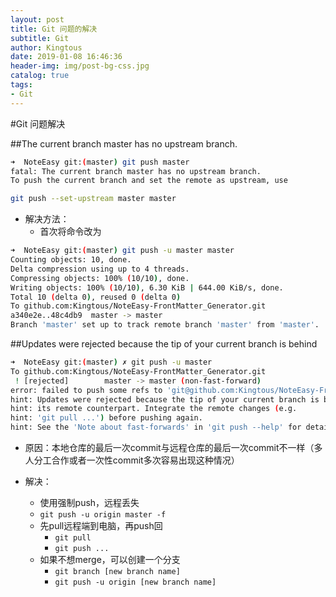 ```yaml
---
layout: post
title: Git 问题的解决
subtitle: Git
author: Kingtous
date: 2019-01-08 16:46:36
header-img: img/post-bg-css.jpg
catalog: true
tags:
- Git
---
```


#Git 问题解决

##The current branch master has no upstream branch.

```bash
➜  NoteEasy git:(master) git push master
fatal: The current branch master has no upstream branch.
To push the current branch and set the remote as upstream, use

git push --set-upstream master master
```

- 解决方法：
  - 首次将命令改为

```bash
➜  NoteEasy git:(master) git push -u master master
Counting objects: 10, done.
Delta compression using up to 4 threads.
Compressing objects: 100% (10/10), done.
Writing objects: 100% (10/10), 6.30 KiB | 644.00 KiB/s, done.
Total 10 (delta 0), reused 0 (delta 0)
To github.com:Kingtous/NoteEasy-FrontMatter_Generator.git
a340e2e..48c4db9  master -> master
Branch 'master' set up to track remote branch 'master' from 'master'.
```



##Updates were rejected because the tip of your current branch is behind

```bash
➜  NoteEasy git:(master) ✗ git push -u master
To github.com:Kingtous/NoteEasy-FrontMatter_Generator.git
 ! [rejected]        master -> master (non-fast-forward)
error: failed to push some refs to 'git@github.com:Kingtous/NoteEasy-FrontMatter_Generator.git'
hint: Updates were rejected because the tip of your current branch is behind
hint: its remote counterpart. Integrate the remote changes (e.g.
hint: 'git pull ...') before pushing again.
hint: See the 'Note about fast-forwards' in 'git push --help' for details.
```

- 原因：本地仓库的最后一次commit与远程仓库的最后一次commit不一样（多人分工合作或者一次性commit多次容易出现这种情况）

- 解决：
  - 使用强制push，远程丢失
  - ```git push -u origin master -f ```
  - 先pull远程端到电脑，再push回
    - ```git pull```
    - ```git push ...```
  - 如果不想merge，可以创建一个分支
    - ```git branch [new branch name]```
    - ```git push -u origin [new branch name]```

